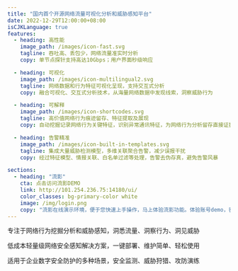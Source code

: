 ```yaml
---
title: "国内首个开源网络流量可视化分析和威胁感知平台"
date: 2022-12-29T12:00:00+08:00
isCJKLanguage: true
features:
  - heading: 高性能
    image_path: /images/icon-fast.svg
    tagline: 吞吐高、丢包少，网络流量准实时分析
    copy: 单节点探针支持高达10Gbps；用户界面秒级响应

  - heading: 可视化
    image_path: /images/icon-multilingual2.svg
    tagline: 网络数据和行为特征可视化呈现，支持交互式分析
    copy: 融合可视化、交互式分析技术，从海量网络数据中发现线索，洞察威胁行为

  - heading: 可解释
    image_path: /images/icon-shortcodes.svg
    tagline: 高价值网络行为痕迹留存、特征提取及展现
    copy: 自动挖掘记录网络行为关键特征，识别异常通讯特征，为网络行为分析留存直接证据

  - heading: 告警精准
    image_path: /images/icon-built-in-templates.svg
    tagline: 集成大量威胁检测模型，多维关联聚合告警，减少误报干扰
    copy: 经过特征模型、情报关联、白名单过滤等处理，告警去伪存真，避免告警风暴

sections:
  - heading: "流影"
    cta: 点击访问流影DEMO
    link: http://101.254.236.75:14180/ui/
    color_classes: bg-primary-color white
    image: /img/login.png
    copy: "流影在线演示环境，便于您快速上手操作，马上体验流影功能。体验账号demo，密码demo@2022"
---
```



专注于网络行为挖掘分析和威胁感知，洞悉流量、洞察行为、洞见威胁

低成本轻量级网络安全感知解决方案，一键部署、维护简单、轻松使用

适用于企业数字安全防护的多种场景，安全监测、威胁狩猎、攻防演练